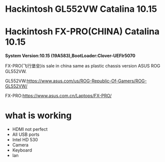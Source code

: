 # Hackintosh GL552VW Catalina 10.15
# Hackintosh FX-PRO(CHINA) Catalina 10.15

**System Version:10.15 (19A583),BootLoader:Clover-UEFIr5070**

FX-PRO(飞行堡垒)is sale in china same as plastic chassis version ASUS ROG GL552VW.

GL552VW:https://www.asus.com/us/ROG-Republic-Of-Gamers/ROG-GL552VW/

FX-PRO:https://www.asus.com.cn/Laptops/FX-PRO/


# what is working
- HDMI not perfect
- All USB ports
- Intel HD 530
- Camera
- Keyboard
- lan

